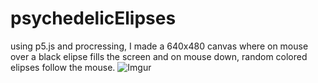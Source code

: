 # psychedelicElipses
using p5.js and procressing, I made a 640x480 canvas where on mouse over a black elipse fills the screen and on mouse down, random colored elipses follow the mouse.
![Imgur](http://i.imgur.com/gSiigd4.gif?1)
